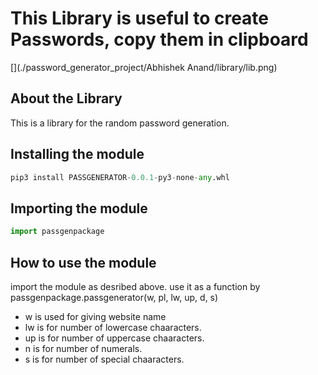 # This Library is useful to create Passwords, copy them in clipboard

[](./password_generator_project/Abhishek Anand/library/lib.png)

## About the Library

This is a library for the random password generation.


## Installing the module

```python
pip3 install PASSGENERATOR-0.0.1-py3-none-any.whl
```

## Importing the module
```python
import passgenpackage
```
## How to use the module

import the module as desribed above.
use it as a function by passgenpackage.passgenerator(w, pl, lw, up, d, s)

- w is used for giving website name
- lw is for number of lowercase chaaracters.
- up is for number of uppercase chaaracters.
- n is for number of numerals.
- s is for number of special chaaracters.
